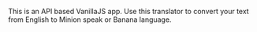 This is an API based VanillaJS app. Use this translator to convert your text from English to Minion speak or Banana language.
